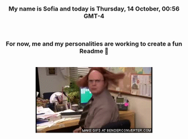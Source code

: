 


<div align="center">
<h3 >My name is Sofia and today is Thursday, 14 October, 00:56 GMT-4</h3><br>
<h3 >For now, me and my personalities are working to create a fun Readme 👋
</h3><br>
<img src='img/dwight.gif' alt='working...'/>
</div>
